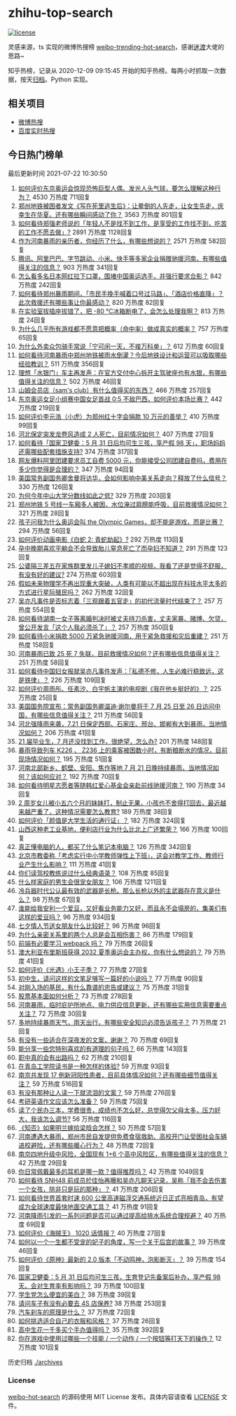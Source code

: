 # zhihu-top-search

[![license](https://img.shields.io/github/license/Arrackisarookie/zhihu-top-search)](https://github.com/Arrackisarookie/zhihu-top-search/blob/master/LICENSE)

灵感来源，ts 实现的微博热搜榜 [weibo-trending-hot-search](https://github.com/justjavac/weibo-trending-hot-search)，感谢[迷渡](https://github.com/justjavac)大佬的思路~

知乎热榜，记录从 2020-12-09 09:15:45 开始的知乎热榜。每两小时抓取一次数据，按天[归档](./archives)。Python 实现。

## 相关项目
+ [微博热搜](https://github.com/Arrackisarookie/weibo-hot-search)
+ [百度实时热搜](https://github.com/Arrackisarookie/baidu-hot-search)

## 今日热门榜单

<!-- Rank Begin -->

最后更新时间 2021-07-22 10:30:50

1. [如何评价东京奥运会惊现恐怖巨型人偶、发光人头气球，要怎么理解这种行为？](https://www.zhihu.com/question/473078217) 4530 万热度 711回复
1. [郑州地铁被困者发文《写在死里逃生后》：让晕倒的人先走，让女生先走，庆幸生在华夏。还有哪些瞬间感动了你？](https://www.zhihu.com/question/473659668) 3563 万热度 801回复
1. [如何看待郑强老师说的「年轻人不是找不到工作，是享受的工作找不到，吃苦的工作不愿去做」?](https://www.zhihu.com/question/473373436) 2891 万热度 1128回复
1. [作为河南暴雨的亲历者，你经历了什么，有哪些想说的？](https://www.zhihu.com/question/473661661) 2571 万热度 582回复
1. [腾讯、阿里巴巴、字节跳动、小米、快手等多家企业捐赠驰援河南，有哪些值得关注的信息？](https://www.zhihu.com/question/473641978) 903 万热度 341回复
1. [怎么看多名日本网红拉下口罩，围堵中国奥运选手，并强行要求合影？](https://www.zhihu.com/question/472932170) 842 万热度 242回复
1. [如何看待郑州暴雨期间，「市民手挽手喊着口号过马路」、「酒店价格直降」？此次救援还有哪些事让你最感动？](https://www.zhihu.com/question/473647163) 820 万热度 82回复
1. [在实验室拔插座拔错了，把 -80 ℃冰箱断电了，会怎么处理我啊？](https://www.zhihu.com/question/472833033) 813 万热度 24回复
1. [为什么几乎所有游戏都不愿意把概率（命中率）做成真实的概率？](https://www.zhihu.com/question/473432101) 757 万热度 65回复
1. [为什么外卖众包骑手常说「宁可闲一天，不接万科单」？](https://www.zhihu.com/question/463766189) 612 万热度 60回复
1. [如何看待河南暴雨中郑州地铁被雨水倒灌？今后地铁设计和运营可以吸取哪些经验教训？](https://www.zhihu.com/question/473481846) 511 万热度 356回复
1. [理想「水银门」车主再发声：在官方交付中心拆开主驾驶座也有水银，有哪些值得关注的信息？](https://www.zhihu.com/question/473478168) 502 万热度 46回复
1. [山姆会员店（sam's club）有什么值得买的东西？](https://www.zhihu.com/question/58897556) 466 万热度 257回复
1. [东京奥运女足小组赛中国女足首战 0:5 不敌巴西，如何评价本场比赛？](https://www.zhihu.com/question/473746764) 442 万热度 219回复
1. [如何评价李元浩（小虎）为郑州红十字会捐款 10 万元的善举？](https://www.zhihu.com/question/473733838) 410 万热度 99回复
1. [河北保定突发龙卷风造成 2 人死亡，目前情况如何？](https://www.zhihu.com/question/473835004) 407 万热度 27回复
1. [如何看待「国家卫健委：5 月 31 日后均可生三孩，享产假 98 天」，职场妈妈还需哪些配套措施支持?](https://www.zhihu.com/question/473410113) 374 万热度 317回复
1. [网友爆料阿里团建要求员工自费 5000 元，你能接受公司团建自费吗，费用在多少你觉得是合理的？](https://www.zhihu.com/question/473386533) 347 万热度 94回复
1. [美国常务副国务卿舍曼将访华，会如何影响中美关系走向？释放了什么信号？](https://www.zhihu.com/question/473855127) 330 万热度 126回复
1. [为何今年中山大学分数线如此之低?](https://www.zhihu.com/question/473192669) 329 万热度 203回复
1. [郑州地铁 5 号线一车厢多人被困，水位淹过肩膀能呼吸，目前救援情况如何？](https://www.zhihu.com/question/473582694) 321 万热度 28回复
1. [孩子问我为什么奥运会叫 the Olympic Games，却不能是游戏，而是比赛？](https://www.zhihu.com/question/472448700) 294 万热度 56回复
1. [如何评价动画电影《白蛇 2: 青蛇劫起》?](https://www.zhihu.com/question/438049943) 292 万热度 113回复
1. [孕中晚期喜欢平躺会不会导致胎儿窒息死亡了而孕妇不知道？](https://www.zhihu.com/question/412446157) 291 万热度 123回复
1. [公婆隔三差五在家族群里发儿子媳妇不孝顺的视频，我看了还是觉得不舒服，有没有好的建议?](https://www.zhihu.com/question/440440260) 274 万热度 603回复
1. [假如未来物理学不再出现重大突破，人类有可能以不超出现在科技水平太多的方式进行星际殖民吗？](https://www.zhihu.com/question/471470118) 262 万热度 32回复
1. [吴亦凡事件是否标志着「三观跟着五官走」的初代流量时代结束了？](https://www.zhihu.com/question/473396092) 257 万热度 554回复
1. [如何看待湖南一女子等离婚判决时被丈夫持刀杀害，丈夫家暴、赌博、欠贷，曾公开发言「这个人我必须杀了」？](https://www.zhihu.com/question/473410345) 257 万热度 350回复
1. [如何看待小米捐款 5000 万紧急驰援河南，用于紧急救援和灾后重建？](https://www.zhihu.com/question/473646940) 251 万热度 158回复
1. [河南暴雨已致 25 死 7 失联，目前救援情况如何？还有哪些信息值得关注？](https://www.zhihu.com/question/473776058) 251 万热度 58回复
1. [如何看待中国妇女报就吴亦凡事件发声：「私德不修，人生必难行稳致远，这是铁律」？](https://www.zhihu.com/question/473226752) 226 万热度 109回复
1. [如何评价周雨彤、任素汐、白宇帆主演的电视剧《我在他乡挺好的》？](https://www.zhihu.com/question/453186626) 225 万热度 25回复
1. [美国国务院宣布：常务副国务卿温迪·谢尔曼将于 7 月 25 日至 26 日访问中国，有哪些信息值得关注？](https://www.zhihu.com/question/473813959) 211 万热度 56回复
1. [河北强降雨来袭，7.21 日保定西部、石家庄、邢台、邯郸有大到暴雨，当地情况如何？](https://www.zhihu.com/question/473676389) 206 万热度 41回复
1. [21 届毕业生，7 月还没找到工作，很绝望，怎么办?](https://www.zhihu.com/question/471184011) 201 万热度 148回复
1. [暴雨导致列车 K226 、 Z236 上的乘客被困数小时，有断粮断水的情况，目前现场情况如何？](https://www.zhihu.com/question/473659208) 195 万热度 51回复
1. [河南北部新乡、鹤壁、安阳、焦作等地 7 月 21 日晚持续暴雨，当地情况如何？该如何应对？](https://www.zhihu.com/question/473831660) 192 万热度 70回复
1. [如何看待明星志愿者等随韩红爱心基金会亲赴前线驰援河南？](https://www.zhihu.com/question/473802687) 190 万热度 34回复
1. [2 周岁女儿被小五六个月的妹妹打，制止无果，小孩也不舍得打回去，最近越来越严重了，这种情况需要怎么教育?](https://www.zhihu.com/question/473240392) 189 万热度 38回复
1. [如何评价「颜值是大学生活的通行证」？](https://www.zhihu.com/question/470619172) 182 万热度 324回复
1. [山西这种老工业基地，便利店行业为什么比北上广还繁荣？](https://www.zhihu.com/question/473394484) 166 万热度 100回复
1. [真正懂电脑的人，都买了什么笔记本电脑？](https://www.zhihu.com/question/435831351) 126 万热度 342回复
1. [北京市教委称「考虑实行中小学教师弹性上下班」，这会对教学工作、教师行业产生什么影响？](https://www.zhihu.com/question/473559319) 111 万热度 41回复
1. [你们读驾校教练说过什么经典语录？](https://www.zhihu.com/question/452121087) 108 万热度 85回复
1. [什么样家庭的男生会很宠女朋友？](https://www.zhihu.com/question/313152078) 106 万热度 1211回复
1. [冷兵器时代公认最有效的武器是长枪。那么长枪以外的主武器存在意义是什么？](https://www.zhihu.com/question/344110461) 98 万热度 67回复
1. [谁能给我安利一个爱豆，又好看业务能力又好，而且永不会塌房的，集美们有这样的爱豆吗？](https://www.zhihu.com/question/473267872) 96 万热度 934回复
1. [七夕情人节送女朋友什么比较好？](https://www.zhihu.com/question/19802806) 96 万热度 96回复
1. [为什么亲密关系里的两个人总是会互相伤害？](https://www.zhihu.com/question/20724578) 86 万热度 179回复
1. [前端有必要学习 webpack 吗？](https://www.zhihu.com/question/472006458) 79 万热度 26回复
1. [澳大利亚布里斯班获得 2032 夏季奥运会主办权，你有什么想说的？](https://www.zhihu.com/question/473758758) 79 万热度 41回复
1. [如何评价《光遇》小王子季？](https://www.zhihu.com/question/473341998) 77 万热度 27回复
1. [初中生，请问这样的文笔足够写一篇好的小说吗？](https://www.zhihu.com/question/470737119) 77 万热度 90回复
1. [对刚入场的基民，有什么靠谱的忠告或建议？](https://www.zhihu.com/question/471114795) 75 万热度 31回复
1. [股票基本面如何分析？](https://www.zhihu.com/question/23192771) 73 万热度 278回复
1. [河南暴雨，临时庇护所地点、电力供应信息更新，还有哪些实用信息需要重点关注？](https://www.zhihu.com/question/473727953) 72 万热度 30回复
1. [多地持续暴雨天气，雨天出行，有哪些安全知识必须告诉孩子？](https://www.zhihu.com/question/473674433) 71 万热度 21回复
1. [有没有一些适合在深夜发的文案，谢谢？](https://www.zhihu.com/question/472211536) 70 万热度 69回复
1. [能分享一些您特别喜欢的有道理的句子吗？](https://www.zhihu.com/question/472964958) 66 万热度 143回复
1. [职中真的会有出路吗？](https://www.zhihu.com/question/472230317) 62 万热度 210回复
1. [在青岛工学院读书是一种怎样的体验?](https://www.zhihu.com/question/36926949) 59 万热度 93回复
1. [南京共发现 17 例新冠阳性患者，目前具体情况如何？还有哪些细节值得关注？](https://www.zhihu.com/question/473581393) 59 万热度 516回复
1. [有没有那种让人读一下就流泪的文案？](https://www.zhihu.com/question/436353347) 59 万热度 276回复
1. [考研英语作文应该怎么准备？](https://www.zhihu.com/question/37399078) 59 万热度 75回复
1. [读了个民办三本，学费很贵，成绩也不怎么好，总觉得欠父母太多，压力好大，我该怎么调节?](https://www.zhihu.com/question/429588384) 56 万热度 116回复
1. [《知否》如果明兰嫁给梁晗会怎样？](https://www.zhihu.com/question/309918923) 50 万热度 57回复
1. [河南遭遇大暴雨，郑州市民自发提供免费食宿救助、高校开门让受困社会车辆进校避险，还有哪些暖心行为？](https://www.zhihu.com/question/473647236) 48 万热度 72回复
1. [南京四地升级中风险，全国现有 1+6 个高中风险区，有哪些值得关注的信息？](https://www.zhihu.com/question/473633420) 42 万热度 29回复
1. [你日常佩戴最多的耳机是哪一款？值得推荐吗？](https://www.zhihu.com/question/347362134) 42 万热度 1049回复
1. [如何看待 SNH48 前成员於佳怡再曝和吴亦凡聊天记录，吴称「我不会去伤害一个女孩，除非只是玩的那种」？](https://www.zhihu.com/question/473216155) 41 万热度 206回复
1. [如何看待世界首套时速 600 公里高速磁浮交通系统近日正式亮相青岛，有望成为全球速度最快地面交通工具？](https://www.zhihu.com/question/473367190) 41 万热度 91回复
1. [河南降雨引发的一系列问题是否可以通过提高给排水系统合理规避？](https://www.zhihu.com/question/473593315) 40 万热度 69回复
1. [如何评价《海贼王》 1020 话情报？](https://www.zhihu.com/question/473677198) 40 万热度 27回复
1. [如何以一个一生都不受宠的妃子的角度，写一个关于后宫的故事？](https://www.zhihu.com/question/459786967) 39 万热度 46回复
1. [如何评价《原神》最新的 2.0 版本「不动鸣神，泡影断灭」？](https://www.zhihu.com/question/473690440) 39 万热度 154回复
1. [国家卫健委：5 月 31 日后均可生三孩，生育登记先备案后补办，享产假 98 天。会对生育率有影响吗？](https://www.zhihu.com/question/473370720) 39 万热度 100回复
1. [学生党怎么便宜的美白？](https://www.zhihu.com/question/458344278) 38 万热度 39回复
1. [请问车子有没有必要去 4S 店保养?](https://www.zhihu.com/question/430070457) 38 万热度 253回复
1. [汽车刹车的原理是什么？](https://www.zhihu.com/question/23704461) 37 万热度 72回复
1. [如何挑选适合自己的衣服和风格？](https://www.zhihu.com/question/467677545) 37 万热度 26回复
1. [高中生花一千多买个手办值得吗？](https://www.zhihu.com/question/433365434) 35 万热度 392回复
1. [你在游戏中使用过哪些一个技能 / 一个动作 / 一个按钮等打天下的操作？](https://www.zhihu.com/question/67464134) 12 万热度 101回复
<!-- Rank End -->

历史归档 [./archives](./archives)

### License

[weibo-hot-search](https://github.com/Arrackisarookie/zhihu-top-search) 的源码使用 MIT License 发布。具体内容请查看 [LICENSE](./LICENSE) 文件。
